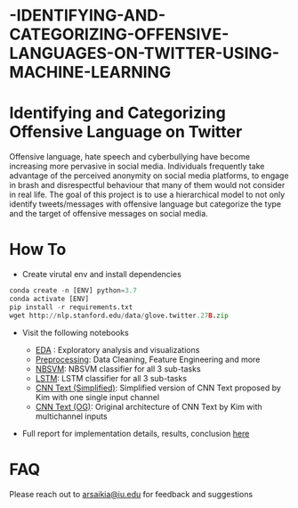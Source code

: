 # -IDENTIFYING-AND-CATEGORIZING-OFFENSIVE-LANGUAGES-ON-TWITTER-USING-MACHINE-LEARNING
# Identifying and Categorizing Offensive Language on Twitter

Offensive language, hate speech and cyberbullying have become increasing more pervasive in social media. Individuals frequently take advantage of the perceived anonymity on social media platforms, to engage in brash and disrespectful  behaviour  that  many  of  them  would not  consider  in  real  life. The  goal  of  this project  is  to  use  a  hierarchical  model  to  not only  identify  tweets/messages  with  offensive language but categorize the type and the target of offensive messages on social media.

# How To
- Create virutal env and install dependencies
```python
conda create -n [ENV] python=3.7
conda activate [ENV]
pip install -r requirements.txt
wget http://nlp.stanford.edu/data/glove.twitter.27B.zip
```

- Visit the following notebooks
	- [EDA](/notebooks/EDA.ipynb) : Exploratory analysis and visualizations
	- [Preprocessing](/notebooks/Preprocessing.ipynb): Data Cleaning, Feature Engineering and more
	- [NBSVM](/notebooks/NBSVM.ipynb): NBSVM classifier for all 3 sub-tasks
	- [LSTM](/notebooks/LSTM.ipynb): LSTM classifier for all 3 sub-tasks
	- [CNN Text (Simplified)](/notebooks/CNNv1.ipynb): Simplified version of CNN Text proposed by Kim with one single input channel
	- [CNN Text (OG)](/notebooks/CNNv2.ipynb): Original architecture of CNN Text by Kim with multichannel inputs

- Full report for implementation details, results, conclusion [here](/documents/Report.pdf)

# FAQ
Please reach out to arsaikia@iu.edu for feedback and suggestions

